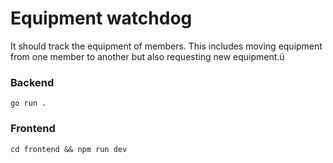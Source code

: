 # Equipment watchdog

It should track the equipment of members. This includes moving equipment from one member to another but also requesting new equipment.ü

### Backend

`go run .`

### Frontend

`cd frontend && npm run dev`
